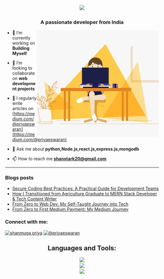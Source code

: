 <h1 align="center">
    <img src="https://readme-typing-svg.herokuapp.com/?font=Righteous&size=35&center=true&vCenter=true&width=500&height=70&duration=4000&lines=Hi+There!+👋;+I'm+Shanmuga+Priya!;" />
</h1>

<h3 align="center">A passionate developer from India</h3>
<img alt="profile gif" align="right" src=".github/workflows/ezgif.com-resize (1).webp">


- 🔭 I’m currently working on **Building Myself**

- 👯 I’m looking to collaborate on **web development projects**

- 📝 I regularly write articles on [https://medium.com/@priyaeswaran](https://medium.com/@priyaeswaran)

- 💬 Ask me about **python,Node.js,react.js,express.js,mongodb**

- 📫 How to reach me **shanstark20@gmail.com**

<hr>

### Blogs posts
<!-- BLOG-POST-LIST:START -->
- [Secure Coding Best Practices: A Practical Guide for Development Teams](https://medium.com/codeelevation/secure-coding-best-practices-a-practical-guide-for-development-teams-3a1a7e28c82e?source=rss-97f138d31355------2)
- [How I Transitioned from Agriculture Graduate to MERN Stack Developer &amp; Tech Content Writer](https://medium.com/illumination/how-i-transitioned-from-agriculture-graduate-to-mern-stack-developer-tech-content-writer-85df3c73aaa7?source=rss-97f138d31355------2)
- [From Zero to Web Dev: My Self-Taught Journey into Tech](https://code.likeagirl.io/from-zero-to-web-dev-my-self-taught-journey-into-tech-660d820651f8?source=rss-97f138d31355------2)
- [From Zero to First Medium Payment: My Medium Journey](https://medium.com/write-a-catalyst/from-zero-to-first-medium-payment-my-medium-journey-14ff3e25ad05?source=rss-97f138d31355------2)
<!-- BLOG-POST-LIST:END -->



<h3 align="left">Connect with me:</h3>
<p align="left">
<a href="https://www.linkedin.com/in/shanmuga-priya-e-tech2" target="blank"><img align="center" src="https://raw.githubusercontent.com/rahuldkjain/github-profile-readme-generator/master/src/images/icons/Social/linked-in-alt.svg" alt="shanmuga priya" height="30" width="40" /></a>
<a href="https://medium.com/@priyaeswaran" target="blank"><img align="center" src="https://raw.githubusercontent.com/rahuldkjain/github-profile-readme-generator/master/src/images/icons/Social/medium.svg" alt="@priyaeswaran" height="30" width="40" /></a>
</p>


<h2 align="center">Languages and Tools:</h2>

<div align="center">
    <img src="https://skillicons.dev/icons?i=html,css,javascript,react,nodejs,express" /><br>
    <img src="https://skillicons.dev/icons?i=redux,tailwindcss,python,flask,mongodb,pug" /><br>
    <img src ="https://skillicons.dev/icons?i=vscode,github,git,postman" /><br>
</div>






